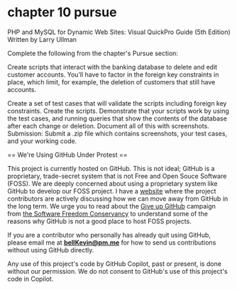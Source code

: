 # chapter 10 pursue

PHP and MySQL for Dynamic Web Sites: Visual QuickPro Guide (5th Edition) Written by Larry Ullman

Complete the following from the chapter's Pursue section:

Create scripts that interact with the banking database to delete and edit customer accounts. You’ll have to factor in the foreign key constraints in place, which limit, for example, the deletion of customers that still have accounts. 

Create a set of test cases that will validate the scripts including foreign key constraints.
Create the scripts.
Demonstrate that your scripts work by using the test cases, and running queries that show the contents of the database after each change or deletion.
Document all of this with screenshots.
Submission: Submit a .zip file which contains screenshots, your test cases, and your working code.

== We're Using GitHub Under Protest ==

This project is currently hosted on GitHub.  This is not ideal; GitHub is a
proprietary, trade-secret system that is not Free and Open Souce Software
(FOSS).  We are deeply concerned about using a proprietary system like GitHub
to develop our FOSS project. I have a [website](https://bellKevin.me) where the
project contributors are actively discussing how we can move away from GitHub
in the long term.  We urge you to read about the [Give up GitHub](https://GiveUpGitHub.org) campaign 
from [the Software Freedom Conservancy](https://sfconservancy.org) to understand some of the reasons why GitHub is not 
a good place to host FOSS projects.

If you are a contributor who personally has already quit using GitHub, please
email me at **bellKevin@pm.me** for how to send us contributions without
using GitHub directly.

Any use of this project's code by GitHub Copilot, past or present, is done
without our permission.  We do not consent to GitHub's use of this project's
code in Copilot.

